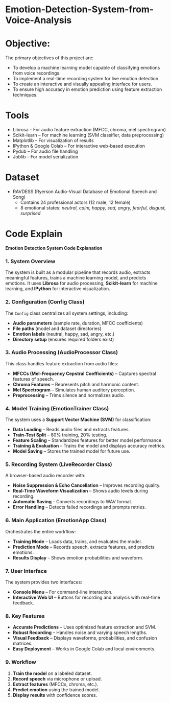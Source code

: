 # Emotion-Detection-System-from-Voice-Analysis

# Objective: 
The primary objectives of this project are:  
- To develop a machine learning model capable of classifying emotions from voice recordings.  
- To implement a real-time recording system for live emotion detection.  
- To create an interactive and visually appealing interface for users.  
- To ensure high accuracy in emotion prediction using feature extraction techniques.

# Tools
- Librosa – For audio feature extraction (MFCC, chroma, mel spectrogram)  
- Scikit-learn – For machine learning (SVM classifier, data preprocessing)  
- Matplotlib – For visualization of results  
- IPython & Google Colab – For interactive web-based execution  
- Pydub – For audio file handling  
- Joblib – For model serialization  

# Dataset
- RAVDESS (Ryerson Audio-Visual Database of Emotional Speech and Song)  
  - Contains 24 professional actors (12 male, 12 female)  
  - 8 emotional states: *neutral, calm, happy, sad, angry, fearful, disgust, surprised*  

# Code Explain

**Emotion Detection System Code Explanation**  


### **1. System Overview**  
The system is built as a modular pipeline that records audio, extracts meaningful features, trains a machine learning model, and predicts emotions. It uses **Librosa** for audio processing, **Scikit-learn** for machine learning, and **IPython** for interactive visualization.  

### **2. Configuration (Config Class)**  
The `Config` class centralizes all system settings, including:  
- **Audio parameters** (sample rate, duration, MFCC coefficients)  
- **File paths** (model and dataset directories)  
- **Emotion labels** (neutral, happy, sad, angry, etc.)  
- **Directory setup** (ensures required folders exist)  

### **3. Audio Processing (AudioProcessor Class)**  
This class handles feature extraction from audio files:  
- **MFCCs (Mel-Frequency Cepstral Coefficients)** – Captures spectral features of speech.  
- **Chroma Features** – Represents pitch and harmonic content.  
- **Mel Spectrogram** – Simulates human auditory perception.  
- **Preprocessing** – Trims silence and normalizes audio.  

### **4. Model Training (EmotionTrainer Class)**  
The system uses a **Support Vector Machine (SVM)** for classification:  
- **Data Loading** – Reads audio files and extracts features.  
- **Train-Test Split** – 80% training, 20% testing.  
- **Feature Scaling** – Standardizes features for better model performance.  
- **Training & Evaluation** – Trains the model and displays accuracy metrics.  
- **Model Saving** – Stores the trained model for future use.  

### **5. Recording System (LiveRecorder Class)**  
A browser-based audio recorder with:  
- **Noise Suppression & Echo Cancellation** – Improves recording quality.  
- **Real-Time Waveform Visualization** – Shows audio levels during recording.  
- **Automatic Saving** – Converts recordings to WAV format.  
- **Error Handling** – Detects failed recordings and prompts retries.  

### **6. Main Application (EmotionApp Class)**  
Orchestrates the entire workflow:  
- **Training Mode** – Loads data, trains, and evaluates the model.  
- **Prediction Mode** – Records speech, extracts features, and predicts emotions.  
- **Results Display** – Shows emotion probabilities and waveform.  

### **7. User Interface**  
The system provides two interfaces:  
- **Console Menu** – For command-line interaction.  
- **Interactive Web UI** – Buttons for recording and analysis with real-time feedback.  

### **8. Key Features**  
- **Accurate Predictions** – Uses optimized feature extraction and SVM.  
- **Robust Recording** – Handles noise and varying speech lengths.  
- **Visual Feedback** – Displays waveforms, probabilities, and confusion matrices.  
- **Easy Deployment** – Works in Google Colab and local environments.  

### **9. Workflow**  
1. **Train the model** on a labeled dataset.  
2. **Record speech** via microphone or upload.  
3. **Extract features** (MFCCs, chroma, etc.).  
4. **Predict emotion** using the trained model.  
5. **Display results** with confidence scores.  


